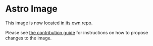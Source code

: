 # Astro Image

This image is now located [in its own repo](https://github.com/berkeley-dsep-infra/astro-user-image).

Please see [the contribution guide](https://github.com/berkeley-dsep-infra/astro-user-image/blob/main/CONTRIBUTING.md) for instructions on how to propose changes to the image.
